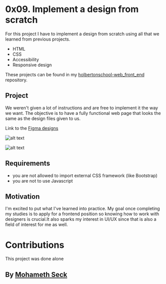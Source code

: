 # 0x09. Implement a design from scratch


For this project I have to implement a design from scratch using all that we learned from previous projects. 
- HTML
- CSS
- Accessibility
- Responsive design

These projects can be found in my [holbertonschool-web_front_end](https://github.com/SeckMohameth/holbertonschool-web_front_end) repository.

## Project
We weren't given a lot of instructions and are free to implement it the way we want. The objective is to have a fully functional web page that looks the same as the design files given to us.

Link to the [Figma designs](https://www.figma.com/file/gkWRcFqkwtruWZgSfnnHF0/Holberton-School---Headphone-company?node-id=0%3A1)


![alt text](https://lh3.googleusercontent.com/x9QHEid4p7-BwtW86POt434xpijFK8zcreA3uAGcA8GJbn_CbXbWZpQpqkEFg7UQ-HGaZ_VbvyfMrroxPzm8K8LOo1-vxAoJxL6Lblno2hcMz3IJ0EDGIbCNJBW07G-LRnoFuSw-FvPwEWn1U-ADgGTLDkC6JiL7-DQ4OyODEXi5jtUfJMEV6cWW82NNZm1m8mQoCgXKOj8Ktsu0TpMeRyFToj8TZIFe5g8eE4zT9a2L00o9-RaS5Fj8D4LOKhFSQFbADOqDxINf42mpuHMXAC1b9Oup3Ssgt9jBiCQYnMDaw0boJm6Y2AzY2EI3227kZuoMrZQW-F0et1prMBpugBlvO0gSLENy0O7bBtKv-F-ne_u_TQG9B1VFf6K8B-mZop2C4NrT4_1pnQGs4ac_HNFtd2iAi_W3N82967uqmKLlKAPagtbeXBQT-5ymsilZjqoaD2Db7gC0Qx_CyhiwuSmPVBVE2PCHj1VL4Pt_y9rgpE7-di7rrO5974VuJoNWQsVCrbtDMaQ3aj2__dtWs8NqRMM1hvYeIn2x2lPXVFUPscKuRj3_YBjzU7guHOrzL5t0z2v4MZSnf6qmZyXjbwUX5U4MpBkaN0aLgICBf5lgu7tsF-RJtbEUTjxMuZjRyc6mee2SCk7SKDlbxVaYPP5obJ62LDz9CZO0VloaD4r4z3Ix2NHtZBc=w600-h316-no)

![alt text](https://lh3.googleusercontent.com/RCZxZfqrTc12OhwOJN2xhYNjqkA453Yr-W163Hx3LzZ-VejPfeO185-3klrlPU-cwo-5_NTJgsGPUuzpiRzgXXy2eDrun3NnrDC1EHZlY5w6MbmzjUw4J4HGdUnuzbKJHSSYc3ykm4cCyMrAKpY1qOT1NQDyFZeH558rKsHHvtCwkij8tGzRwZ9uQhqHBRvN_S8efPbNFbViJ7FHUG2sEIIHWtxUi0jcgiPcKAcpIia3TRe390iCqNLq0SgdxYYY7GAeAmDr3KtVRh5bOj0MS76xl2dG-CsPdlXPx1fKOl2muMXSIUr11Wi0BtmC0dgXO17vs4DLW5jhWbpMYKfcVDyf1Lq9sAsykddcARFyEt0KDjC-t_e_AmnP_k4IuOl6fcRXL1C3GMfJML7A_3EMqMteCIL-A5qxKuAFTNhlHTXW2EdnrXU5WQYkZHPHuu7yHNq21qhpDt1m-3kUTJLSrWgeqii-YGKRyUniFpzaEdffPeWQ2_T7AJawemeV56j3BLKUKdkGiOh48J-7Mf0-FARvWCdpRZJkFHrK_232MeARh1VxUZsSbpfb0z8yUnImbGs2p0vpAaCoBVPbc-9f6tjNLHVSTODlX_OAJ2twHkIOwaKHroX6O7dkcISHIPtsyMakDzdwnN8PFgEWiJrg1J4IZ7pBBsepPIEV655yva5sm2By5JVaYFc=w320-h437-no)

## Requirements
- you are not allowed to import external CSS framework (like Bootstrap)
- you are not to use Javascript

## Motivation
I'm excited to put what I've learned into practice. My goal once completing my studies is to apply for a frontend position so knowing how to work with designers is crucial.It also sparks my interest in UI/UX since that is also a field of interest for me as well.

# Contributions
This project was done alone
## By [Mohameth Seck](https://github.com/SeckMohameth)
